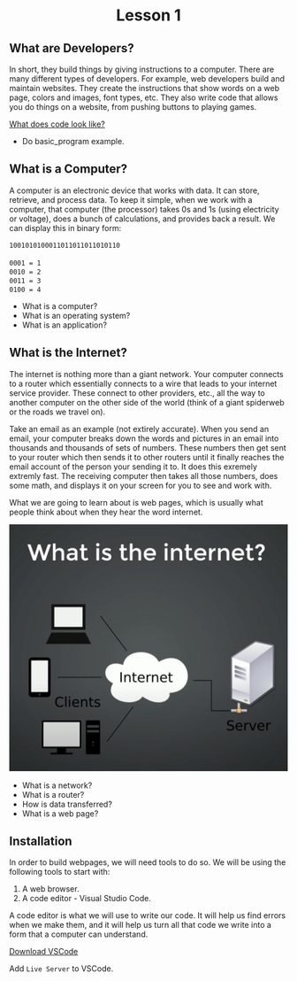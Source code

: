<h1 style='text-align:center'>Lesson 1</h1>

## What are Developers?
In short, they build things by giving instructions to a computer. There are many different types of developers. For example, web developers build and maintain websites. They create the instructions that show words on a web page, colors and images, font types, etc. They also write code that allows you do things on a website, from pushing buttons to playing games.

[What does code look like?](https://github.com/mhjarvis/odin-projects/blob/main/odin-library/main.js)

* Do basic_program example.

## What is a Computer?
A computer is an electronic device that works with data. It can store, retrieve, and process data. To keep it simple, when we work with a computer, that computer (the processor) takes 0s and 1s (using electricity or voltage), does a bunch of calculations, and provides back a result. We can display this in binary form:

    1001010100011011011011010110

    0001 = 1
    0010 = 2
    0011 = 3
    0100 = 4

* What is a computer?
* What is an operating system?
* What is an application?

## What is the Internet?
The internet is nothing more than a giant network. Your computer connects to a router which essentially connects to a wire that leads to your internet service provider. These connect to other providers, etc., all the way to another computer on the other side of the world (think of a giant spiderweb or the roads we travel on).  

Take an email as an example (not extirely accurate). When you send an email, your computer breaks down the words and pictures in an email into thousands and thousands of sets of numbers. These numbers then get sent to your router which then sends it to other routers until it finally reaches the email account of the person your sending it to. It does this exremely extremly fast. The receiving computer then takes all those numbers, does some math, and displays it on your screen for you to see and work with.

What we are going to learn about is web pages, which is usually what people think about when they hear the word internet.

<img src='../src/lesson_1/what_is_the_internet.png'>

* What is a network?
* What is a router?
* How is data transferred?
* What is a web page?

## Installation
In order to build webpages, we will need tools to do so. We will be using the following tools to start with:

1. A web browser.
2. A code editor - Visual Studio Code.

A code editor is what we will use to write our code. It will help us find errors when we make them, and it will help us turn all that code we write into a form that a computer can understand.

[Download VSCode](https://code.visualstudio.com/)

Add ```Live Server``` to VSCode.